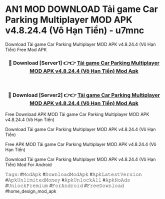 # AN1 MOD DOWNLOAD Tải game Car Parking Multiplayer MOD APK v4.8.24.4 (Vô Hạn Tiền) - u7mnc
Download Tải game Car Parking Multiplayer MOD APK v4.8.24.4 (Vô Hạn Tiền) Free Mod APK

<div align="center">
<h3>🔴 Download [Server1] 👉👉 <a href="https://apk-comot.site?title=Tải_game_Car_Parking_Multiplayer_MOD_APK_v4.8.24.4_(Vô_Hạn_Tiền)">Tải game Car Parking Multiplayer MOD APK v4.8.24.4 (Vô Hạn Tiền) Mod Apk</a></h3><br>

<h3>🔴 Download [Server2] 👉👉 <a href="https://apk-comot.site?title=Tải_game_Car_Parking_Multiplayer_MOD_APK_v4.8.24.4_(Vô_Hạn_Tiền)">Tải game Car Parking Multiplayer MOD APK v4.8.24.4 (Vô Hạn Tiền) Mod Apk</a></h3>
</div>


Free Download APK MOD Tải game Car Parking Multiplayer MOD APK v4.8.24.4 (Vô Hạn Tiền)

Download Tải game Car Parking Multiplayer MOD APK v4.8.24.4 (Vô Hạn Tiền) 

Free APK MOD Tải game Car Parking Multiplayer MOD APK v4.8.24.4 (Vô Hạn Tiền) 

Download Tải game Car Parking Multiplayer MOD APK v4.8.24.4 (Vô Hạn Tiền) Mod For Android

𝚃𝚊𝚐𝚜: #𝙼𝚘𝚍𝙰𝚙𝚔 #𝙳𝚘𝚠𝚗𝚕𝚘𝚊𝚍𝙼𝚘𝚍𝙰𝚙𝚔 #𝙰𝚙𝚔𝙻𝚊𝚝𝚎𝚜𝚝𝚅𝚎𝚛𝚜𝚒𝚘𝚗 #𝙰𝚙𝚔𝚄𝚗𝚕𝚒𝚖𝚒𝚝𝚎𝚍𝙼𝚘𝚗𝚎𝚢 #𝙰𝚙𝚔𝚄𝚗𝚕𝚘𝚌𝚔𝙰𝚕𝚕 #𝙰𝚙𝚔𝙽𝚘𝙰𝚍𝚜 #𝚄𝚗𝚕𝚘𝚌𝚔𝙿𝚛𝚎𝚖𝚒𝚞𝚖 #𝙵𝚘𝚛𝙰𝚗𝚍𝚛𝚘𝚒𝚍 #𝙵𝚛𝚎𝚎𝙳𝚘𝚠𝚗𝚕𝚘𝚊𝚍 #home_design_mod_apk